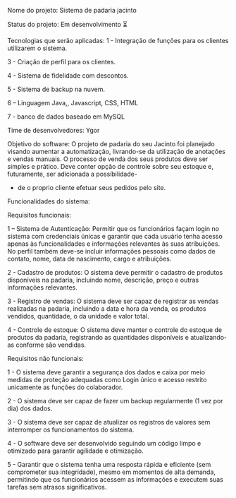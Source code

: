 Nome do projeto: Sistema de padaria jacinto

Status do projeto: 
Em desenvolvimento ⏳

Tecnologias que serão aplicadas:
1 - Integração de funções para os clientes utilizarem o sistema.

3 - Criação de perfil para os clientes.

4 - Sistema de fidelidade com descontos.

5 - Sistema de backup na nuvem.

6 – Linguagem Java,, Javascript, CSS, HTML

7 - banco de dados baseado em MySQL

Time de desenvolvedores:
Ygor

Objetivo do software:
O projeto de padaria do seu Jacinto foi planejado visando aumentar a automatização, livrando-se da utilização de anotações e vendas manuais.
O processo de venda dos seus produtos deve ser simples e prático. Deve conter opção de controle sobre seu estoque e, futuramente, ser adicionada a possíbilidade-
- de o proprio cliente efetuar seus pedidos pelo site.


Funcionalidades do sistema:

Requisitos funcionais: 

1 – Sistema de Autenticação: Permitir que os funcionários façam login no sistema com credenciais únicas e garantir que cada usuário tenha acesso apenas às funcionalidades e informações relevantes às suas atribuições. No perfil também deve-se incluir informações pessoais como dados de contato, nome, data de nascimento, cargo e atribuições.

2 - Cadastro de produtos: O sistema deve permitir o cadastro de produtos disponíveis na padaria, incluindo nome, descrição, preço e outras informações relevantes.

3 - Registro de vendas: O sistema deve ser capaz de registrar as vendas realizadas na padaria, incluindo a data e hora da venda, os produtos vendidos, quantidade, o da unidade e valor total.

4 - Controle de estoque: O sistema deve manter o controle do estoque de produtos da padaria, registrando as quantidades disponíveis e atualizando-as conforme são vendidas.

Requisitos não funcionais:

1 - O sistema deve garantir a segurança dos dados e caixa por meio medidas de proteção adequadas como Login único e acesso restrito unicamente as funções do colaborador.

2 - O sistema deve ser capaz de fazer um backup regularmente (1 vez por dia) dos dados.

3 - O sistema deve ser capaz de atualizar os registros de valores sem interromper os funcionamentos do sistema.

4 - O software deve ser desenvolvido seguindo um código limpo e otimizado para garantir agilidade e otimização.

5 - Garantir que o sistema tenha uma resposta rápida e eficiente (sem comprometer sua integridade), mesmo em momentos de alta demanda, permitindo que os funcionários acessem as informações e executem suas tarefas sem atrasos significativos.
